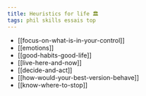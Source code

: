 ```yaml
---
title: Heuristics for life 🏛️ 
tags: phil skills essais top 
---
```



- [[focus-on-what-is-in-your-control]]
- [[emotions]]
- [[good-habits-good-life]]
- [[live-here-and-now]]
- [[decide-and-act]]
- [[how-would-your-best-version-behave]]
- [[know-where-to-stop]]









